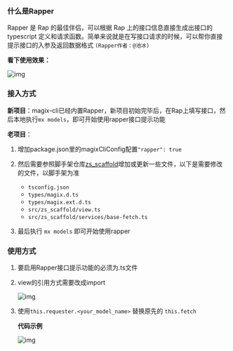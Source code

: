 
### 什么是Rapper 


Rapper 是 Rap 的最佳伴侣，可以根据 Rap 上的接口信息直接生成出接口的 typescript 定义和请求函数。简单来说就是在写接口请求的时候，可以帮你直接提示接口的入参及返回数据格式 `(Rapper作者：@池冰)`



__看下使用效果：__

![img](https://img.alicdn.com/tfs/TB1p1IPaRaE3KVjSZLeXXXsSFXa-700-344.gif)



### 接入方式

__新项目__：magix-cli已经内置Rapper，新项目初始完毕后，在Rap上填写接口，然后本地执行`mx models`，即可开始使用rapper接口提示功能



__老项目__：

1. 增加package.json里的magixCliConfig配置`"rapper": true`

2. 然后需要参照脚手架仓库[zs_scaffold](http://gitlab.alibaba-inc.com/mm/zs_scaffold/tree/master)增加或更新一些文件，以下是需要修改的文件，以脚手架为准

    * `tsconfig.json`
    * `types/magix.d.ts`
    * `types/magix.ext.d.ts`
    * `src/zs_scaffold/view.ts`
    * `src/zs_scaffold/services/base-fetch.ts`

3. 最后执行 `mx models` 即可开始使用rapper


### 使用方式

1. 要启用Rapper接口提示功能的必须为.ts文件

2. view的引用方式需要改成import

    ![img](https://img.alicdn.com/tfs/TB1cYs1aMaH3KVjSZFpXXbhKpXa-468-154.jpg)

3. 使用`this.requester.<your_model_name>` 替换原先的 `this.fetch`

    __代码示例__

    ![img](https://img.alicdn.com/tfs/TB1xCc1aMaH3KVjSZFpXXbhKpXa-794-340.jpg)


